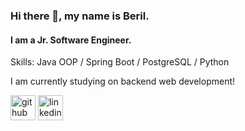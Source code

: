 ### Hi there 👋, my name is Beril.
#### I am a Jr. Software Engineer.

Skills: Java OOP / Spring Boot / PostgreSQL / Python 

I am currently studying on backend web development!



[<img src='https://cdn.jsdelivr.net/npm/simple-icons@3.0.1/icons/github.svg' alt='github' height='40'>](https://github.com/berilevliyaoglu)  [<img src='https://cdn.jsdelivr.net/npm/simple-icons@3.0.1/icons/linkedin.svg' alt='linkedin' height='40'>](https://www.linkedin.com/in/beril-evliyaoğlu-584b58182/)  




